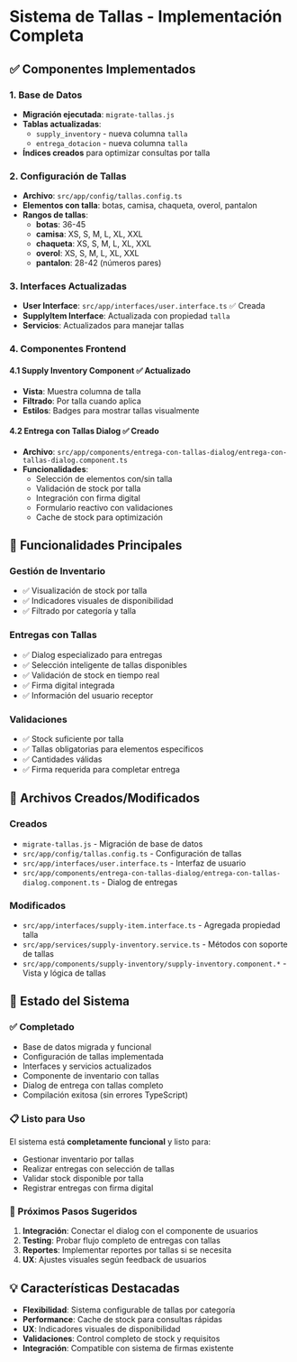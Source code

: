# Sistema de Tallas - Implementación Completa

## ✅ Componentes Implementados

### 1. Base de Datos
- **Migración ejecutada**: `migrate-tallas.js`
- **Tablas actualizadas**: 
  - `supply_inventory` - nueva columna `talla`
  - `entrega_dotacion` - nueva columna `talla` 
- **Índices creados** para optimizar consultas por talla

### 2. Configuración de Tallas
- **Archivo**: `src/app/config/tallas.config.ts`
- **Elementos con talla**: botas, camisa, chaqueta, overol, pantalon
- **Rangos de tallas**:
  - **botas**: 36-45
  - **camisa**: XS, S, M, L, XL, XXL
  - **chaqueta**: XS, S, M, L, XL, XXL  
  - **overol**: XS, S, M, L, XL, XXL
  - **pantalon**: 28-42 (números pares)

### 3. Interfaces Actualizadas
- **User Interface**: `src/app/interfaces/user.interface.ts` ✅ Creada
- **SupplyItem Interface**: Actualizada con propiedad `talla`
- **Servicios**: Actualizados para manejar tallas

### 4. Componentes Frontend

#### 4.1 Supply Inventory Component ✅ Actualizado
- **Vista**: Muestra columna de talla
- **Filtrado**: Por talla cuando aplica
- **Estilos**: Badges para mostrar tallas visualmente

#### 4.2 Entrega con Tallas Dialog ✅ Creado
- **Archivo**: `src/app/components/entrega-con-tallas-dialog/entrega-con-tallas-dialog.component.ts`
- **Funcionalidades**:
  - Selección de elementos con/sin talla
  - Validación de stock por talla
  - Integración con firma digital
  - Formulario reactivo con validaciones
  - Cache de stock para optimización

## 🎯 Funcionalidades Principales

### Gestión de Inventario
- ✅ Visualización de stock por talla
- ✅ Indicadores visuales de disponibilidad
- ✅ Filtrado por categoría y talla

### Entregas con Tallas
- ✅ Dialog especializado para entregas
- ✅ Selección inteligente de tallas disponibles
- ✅ Validación de stock en tiempo real
- ✅ Firma digital integrada
- ✅ Información del usuario receptor

### Validaciones
- ✅ Stock suficiente por talla
- ✅ Tallas obligatorias para elementos específicos
- ✅ Cantidades válidas
- ✅ Firma requerida para completar entrega

## 📁 Archivos Creados/Modificados

### Creados
- `migrate-tallas.js` - Migración de base de datos
- `src/app/config/tallas.config.ts` - Configuración de tallas
- `src/app/interfaces/user.interface.ts` - Interfaz de usuario
- `src/app/components/entrega-con-tallas-dialog/entrega-con-tallas-dialog.component.ts` - Dialog de entregas

### Modificados
- `src/app/interfaces/supply-item.interface.ts` - Agregada propiedad talla
- `src/app/services/supply-inventory.service.ts` - Métodos con soporte de tallas
- `src/app/components/supply-inventory/supply-inventory.component.*` - Vista y lógica de tallas

## 🚀 Estado del Sistema

### ✅ Completado
- Base de datos migrada y funcional
- Configuración de tallas implementada
- Interfaces y servicios actualizados
- Componente de inventario con tallas
- Dialog de entrega con tallas completo
- Compilación exitosa (sin errores TypeScript)

### 📋 Listo para Uso
El sistema está **completamente funcional** y listo para:
- Gestionar inventario por tallas
- Realizar entregas con selección de tallas
- Validar stock disponible por talla
- Registrar entregas con firma digital

### 🔄 Próximos Pasos Sugeridos
1. **Integración**: Conectar el dialog con el componente de usuarios
2. **Testing**: Probar flujo completo de entregas con tallas
3. **Reportes**: Implementar reportes por tallas si se necesita
4. **UX**: Ajustes visuales según feedback de usuarios

## 💡 Características Destacadas
- **Flexibilidad**: Sistema configurable de tallas por categoría
- **Performance**: Cache de stock para consultas rápidas
- **UX**: Indicadores visuales de disponibilidad
- **Validaciones**: Control completo de stock y requisitos
- **Integración**: Compatible con sistema de firmas existente